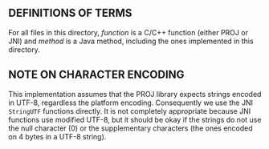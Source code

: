 DEFINITIONS OF TERMS
--------------------
For all files in this directory, _function_ is a C/C++ function (either PROJ or JNI)
and _method_ is a Java method, including the ones implemented in this directory.


NOTE ON CHARACTER ENCODING
--------------------------
This implementation assumes that the PROJ library expects strings encoded in UTF-8,
regardless the platform encoding. Consequently we use the JNI `StringUTF` functions
directly. It is not completely appropriate because JNI functions use modified UTF-8,
but it should be okay if the strings do not use the null character (0) or the
supplementary characters (the ones encoded on 4 bytes in a UTF-8 string).
